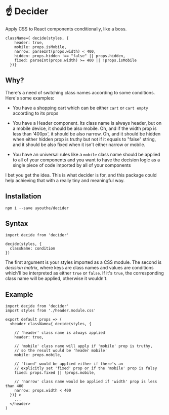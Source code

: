 # ☝️ Decider
Apply CSS to React components conditionally, like a boss.

```JS
className={ decide(styles, {
    header: true,
    mobile: props.isMobile,
    narrow: parseInt(props.width) < 400,
    hidden: props.hidden !== "false" || props.hidden,
    fixed: parseInt(props.width) >= 400 || !props.isMobile
  })}
```

## Why?
There's a need of switching class names according to some conditions. Here's some examples: 

 - You have a shopping cart which can be either `cart` or `cart empty` according to its props 

 - You have a Header component. Its class name is always header, but on a mobile device, it should be also mobile. Oh, and if the width prop is less than '400px', it should be also narrow. Oh, and it should be hidden when either hidden prop is truthy but not if it equals to "false" string, and it should be also fixed when it isn't either narrow or mobile.
 
 - You have an universal rules like a `mobile` class name should be applied to all of your components and you want to have the decision logic as a single piece of code imported by all of your components  
 
I bet you get the idea. This is what decider is for, and this package could help achieving that with a really tiny and meaningful way.

## Installation 
```
npm i --save uyouthe/decider
```

## Syntax
```JS
import decide from 'decider'

decide(styles, {
  className: condition
})
```

The first argument is your styles imported as a CSS module. The second is _decision matrix_, where keys are class names and values are conditions which'll be interpreted as either `true` or `false`. If it's `true`, the corresponding class name will be applied, otherwise it wouldn't.

## Example
```JS
import decide from 'decider'
import styles from './header.module.css'

export default props => (
  <header className={ decide(styles, {
  
    // 'header' class name is always applied
    header: true,
    
    // 'mobile' class name will apply if 'mobile' prop is truthy,
    // so the result would be 'header mobile'
    mobile: props.mobile,
    
    // 'fixed' would be applied either if there's an
    // explicitly set 'fixed' prop or if the 'mobile' prop is falsy
    fixed: props.fixed || !props.mobile,
    
    // 'narrow' class name would be applied if 'width' prop is less than 400
    narrow: props.width < 400
  })} >
    ...
  </header>
)

```

